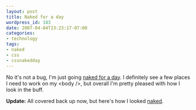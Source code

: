 ```yaml
---
layout: post
title: Naked for a day
wordpress_id: 183
date: 2007-04-04T23:23:17-07:00
categories:
- technology
tags:
- naked
- css
- cssnakedday
---
```

No it's not a bug, I'm just going [naked for a day][].  I definitely see a few places I need to work on my &lt;body
/&gt;, but overall I'm pretty pleased with how I look in the buff.

[naked for a day]: http://naked.dustindiaz.com/

**Update:** All covered back up now, but here's how I looked [naked][].

[naked]: http://www.flickr.com/photos/wnorris/447913714/
